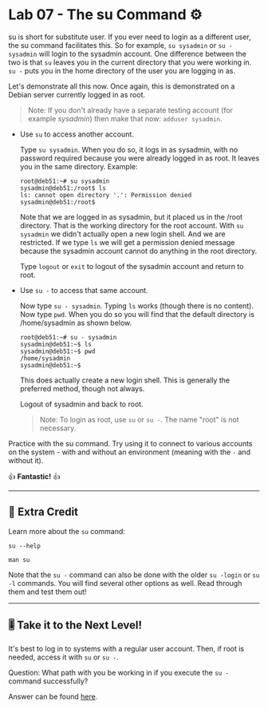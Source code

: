 # Lab 07 - The su Command ⚙️

su is short for substitute user. If you ever need to login as a different user, the su command facilitates this. So for example, `su sysadmin` or `su - sysadmin` will login to the sysadmin account. One difference between the two is that `su` leaves you in the current directory that you were working in. `su -` puts you in the home directory of the user you are logging in as.

Let's demonstrate all this now. Once again, this is demonstrated on a Debian server currently logged in as root.

> Note: If you don't already have a separate testing account (for example *sysadmin*) then make that now: `adduser sysadmin`.

- Use `su` to access another account.

  Type `su sysadmin`. When you do so, it logs in as sysadmin, with no password required because you were already logged in as root. It leaves you in the same directory. Example:

  ```console
  root@deb51:~# su sysadmin
  sysadmin@deb51:/root$ ls
  ls: cannot open directory '.': Permission denied
  sysadmin@deb51:/root$ 
  ```

  Note that we are logged in as sysadmin, but it placed us in the /root directory. That is the working directory for the root account. With `su sysadmin` we didn't actually open a new login shell. And we are restricted. If we type `ls` we will get a permission denied message because the sysadmin account cannot do anything in the root directory.

  Type `logout` or `exit` to logout of the sysadmin account and return to root.

- Use `su -` to access that same account.

  Now type `su - sysadmin`. Typing `ls` works (though there is no content). Now type `pwd`. When you do so you will find that the default directory is /home/sysadmin as shown below.

  ```console
  root@deb51:~# su - sysadmin
  sysadmin@deb51:~$ ls
  sysadmin@deb51:~$ pwd
  /home/sysadmin
  sysadmin@deb51:~$ 
  ```

  This does actually create a new login shell. This is generally the preferred method, though not always.

  Logout of sysadmin and back to root.

  > Note:	To login as root, use `su` or `su -`. The name "root" is not necessary.

Practice with the su command. Try using it to connect to various accounts on the system - with and without an environment (meaning with the `-` and without it).

👍 **Fantastic!** 👍

---

## 📃 Extra Credit

Learn more about the `su` command:

`su --help`

`man su`

Note that the `su -` command can also be done with the older `su -login` or `su -l` commands. You will find several other options as well. Read through them and test them out!

---

## 🎚️ Take it to the Next Level!

It's best to log in to systems with a regular user account. Then, if root is needed, access it with `su` or `su -`. 

Question: What path with you be working in if you execute the `su -` command successfully?

Answer can be found [here](../../z-more-stuff/next-level-answers.md#lab-07).